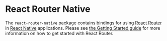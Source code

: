 # React Router Native

The `react-router-native` package contains bindings for using [React
Router](https://github.com/remix-run/react-router) in [React
Native](https://facebook.github.io/react-native/) applications.
Please see [the Getting Started guide](https://reactrouter.com/en/main/start/tutorial) for more information on how to get started with React Router.
